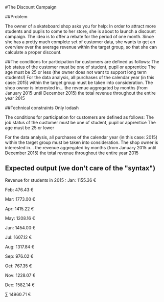 #The Discount Campaign

##Problem

The owner of a skateboard shop asks you for help: In order to attract more students and pupils to come to her store, she is about to launch a discount campaign. The idea is to offer a rebate for the period of one month. Since she has a pretty much complete set of customer data, she wants to get an overview over the average revenue within the target group, so that she can calculate a proper discount.

##The conditions for participation for customers are defined as follows:
The job status of the customer must be one of student, pupil or apprentice
The age must be 25 or less (the owner does not want to support long term students!)
For the data analysis, all purchases of the calendar year (in this case: 2015) within the target group must be taken into consideration. The shop owner is interested in…
the revenue aggregated by months (from January 2015 until December 2015)
the total revenue throughout the entire year 2015

##Technical constraints
Only lodash

The conditions for participation for customers are defined as follows:
The job status of the customer must be one of student, pupil or apprentice
The age must be 25 or lower

For the data analysis, all purchases of the calendar year (in this case: 2015) within the target group must be taken into consideration. The shop owner is interested in…
the revenue aggregated by months (from January 2015 until December 2015)
the total revenue throughout the entire year 2015

## Expected output (we don't care of the "syntax")
Revenue for students in 2015 :
Jan:  1155.36 €

Feb:   476.43 €

Mar:  1773.00 €

Apr:  1415.22 €

May:  1208.16 €

Jun:  1454.00 €

Jul:  1607.12 €

Aug:  1317.84 €

Sep:   976.02 €

Oct:   767.35 €

Nov:  1228.07 €

Dec:  1582.14 €


∑    14960.71 €